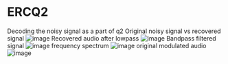 # ERCQ2
Decoding the noisy signal as a part of q2
 Original noisy signal vs recovered signal ![image](https://github.com/user-attachments/assets/f8f3037d-8cbe-4703-9e4f-dcc56fe311ad)
 Recovered audio after lowpass ![image](https://github.com/user-attachments/assets/391d39ee-9b2d-4e05-87f8-aa667cee71a8)
 Bandpass filtered signal ![image](https://github.com/user-attachments/assets/91b4c355-d06f-41dd-a361-0be9be234872)
 frequency spectrum ![image](https://github.com/user-attachments/assets/4822cf38-e679-4d11-ae5e-b53502f33822)
 original modulated audio ![image](https://github.com/user-attachments/assets/5d5373b6-b3b0-4d8c-96db-c6d2faaa37f5)






